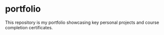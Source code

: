 # portfolio
This repository is my portfolio showcasing key personal projects and course completion certificates.
